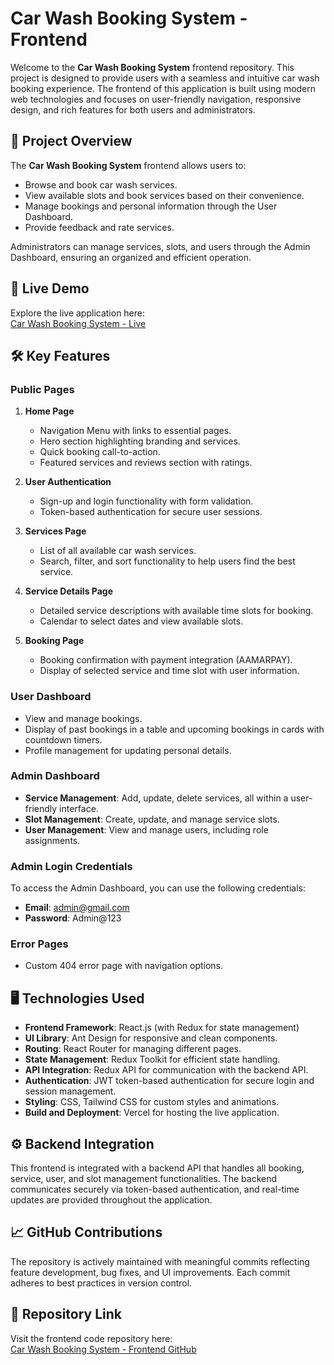 # Car Wash Booking System - Frontend

Welcome to the **Car Wash Booking System** frontend repository. This project is designed to provide users with a seamless and intuitive car wash booking experience. The frontend of this application is built using modern web technologies and focuses on user-friendly navigation, responsive design, and rich features for both users and administrators.

## 📌 Project Overview

The **Car Wash Booking System** frontend allows users to:

- Browse and book car wash services.
- View available slots and book services based on their convenience.
- Manage bookings and personal information through the User Dashboard.
- Provide feedback and rate services.

Administrators can manage services, slots, and users through the Admin Dashboard, ensuring an organized and efficient operation.

## 🚀 Live Demo

Explore the live application here:  
[Car Wash Booking System - Live](https://car-wash-booking-system-frontend-dusky.vercel.app/)

## 🛠️ Key Features

### Public Pages

1. **Home Page**
   - Navigation Menu with links to essential pages.
   - Hero section highlighting branding and services.
   - Quick booking call-to-action.
   - Featured services and reviews section with ratings.

2. **User Authentication**
   - Sign-up and login functionality with form validation.
   - Token-based authentication for secure user sessions.

3. **Services Page**
   - List of all available car wash services.
   - Search, filter, and sort functionality to help users find the best service.

4. **Service Details Page**
   - Detailed service descriptions with available time slots for booking.
   - Calendar to select dates and view available slots.

5. **Booking Page**
   - Booking confirmation with payment integration (AAMARPAY).
   - Display of selected service and time slot with user information.

### User Dashboard

- View and manage bookings.
- Display of past bookings in a table and upcoming bookings in cards with countdown timers.
- Profile management for updating personal details.

### Admin Dashboard

- **Service Management**: Add, update, delete services, all within a user-friendly interface.
- **Slot Management**: Create, update, and manage service slots.
- **User Management**: View and manage users, including role assignments.

### Admin Login Credentials

To access the Admin Dashboard, you can use the following credentials:

- **Email**: admin@gmail.com
- **Password**: Admin@123

### Error Pages
- Custom 404 error page with navigation options.

## 🖥️ Technologies Used

- **Frontend Framework**: React.js (with Redux for state management)
- **UI Library**: Ant Design for responsive and clean components.
- **Routing**: React Router for managing different pages.
- **State Management**: Redux Toolkit for efficient state handling.
- **API Integration**: Redux API for communication with the backend API.
- **Authentication**: JWT token-based authentication for secure login and session management.
- **Styling**: CSS, Tailwind CSS for custom styles and animations.
- **Build and Deployment**: Vercel for hosting the live application.

## ⚙️ Backend Integration

This frontend is integrated with a backend API that handles all booking, service, user, and slot management functionalities. The backend communicates securely via token-based authentication, and real-time updates are provided throughout the application.

## 📈 GitHub Contributions

The repository is actively maintained with meaningful commits reflecting feature development, bug fixes, and UI improvements. Each commit adheres to best practices in version control.

## 🔗 Repository Link

Visit the frontend code repository here:  
[Car Wash Booking System - Frontend GitHub](https://github.com/iamRazzakk/car-watching-service-client)

